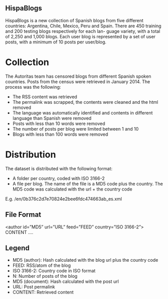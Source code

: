 HispaBlogs
-------------

HispaBlogs is a new collection of Spanish blogs from five different countries: Argentina, Chile, Mexico, Peru and Spain. There are 450 training and 200 testing blogs respectively for each lan- guage variety, with a total of 2,250 and 1,000 blogs. Each user blog is represented by a set of user posts, with a minimum of 10 posts per user/blog.

# Collection

The Autoritas team has censored blogs from different Spanish spoken countries. Posts from the census were retrieved in January 2014. The process was the following:

- The RSS content was retrieved
- The permalink was scrapped, the contents were cleaned and the html removed
- The language was automatically identified and contents in different language than Spanish were removed
- Posts with less than 10 words were removed
- The number of posts per blog were limited between 1 and 10
- Blogs with less than 100 words were removed

# Distribution

The dataset is distributed with the following format:

- A folder per country, coded with ISO 3166-2
- A file per blog. The name of the file is a MD5 code plus the country. The MD5 code was calculated with the url + the country code 

E.g. /en/0b376c2d7e70824e2bee6fdc474663ab_es.xml


## File Format

<author id=”MD5” url=”URL” feed=”FEED” country=”ISO 3166-2”>
	<documents count=”N”> 
		<document id=”MD5” url=”URL”>
			<content>CONTENT</content> 
		</document>
		....
	</documents>
</author>

## Legend

- MD5 (author): Hash calculated with the blog url plus the country code
- FEED: RSS/atom of the blog
- ISO 3166-2: Country code in ISO format
- N: Number of posts of the blog
- MD5 (document): Hash calculated with the post url
- URL: Post permalink
- CONTENT: Retrieved content